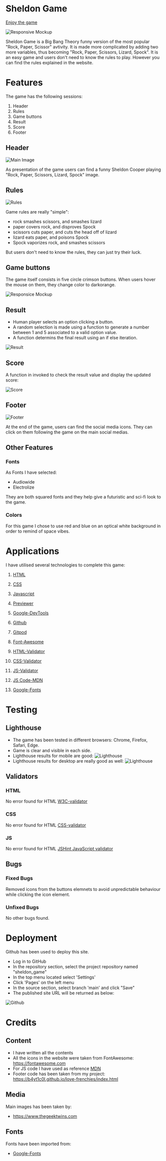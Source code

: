 # Sheldon Game

[Enjoy the game](https://b4yt1c0l.github.io/sheldon_game/)

![Responsive Mockup](https://github.com/b4yt1c0l/sheldon_game/blob/main/docs/images/sheldon-preview.PNG)

Sheldon Game is a Big Bang Theory funny version of the most popular "Rock, Paper, Scissor" avtivity. It is made more complicated by adding two more variables, thus becoming "Rock, Paper, Scissors, Lizard, Spock".
It is an easy game and users don't need to know the rules to play. However you can find the rules explained in the website.

# Features

The game has the following sessions:

1. Header
2. Rules
3. Game buttons
4. Result
5. Score
6. Footer

## Header

![Main Image](https://github.com/b4yt1c0l/sheldon_game/blob/main/docs/images/sheldon-header.PNG)

As presentation of the game users can find a funny Sheldon Cooper playing "Rock, Paper, Scissors, Lizard, Spock" image.

## Rules

![Rules](https://github.com/b4yt1c0l/sheldon_game/blob/main/docs/images/sheldon-rules.PNG)

Game rules are really "simple":

* rock smashes scissors, and smashes lizard
* paper covers rock, and disproves Spock
* scissors cuts paper, and cuts the head off of lizard
* lizard eats paper, and poisons Spock
* Spock vaporizes rock, and smashes scissors

But users don't need to know the rules, they can just try their luck.

## Game buttons

The game itself consists in five circle crimson buttons. When users hover the mouse on them, they change color to darkorange.

![Responsice Mockup](https://github.com/b4yt1c0l/sheldon_game/blob/main/docs/images/sheldon-game-buttons.PNG)

## Result 

* Human player selects an option clicking a button.
* A random selection is made using a function to generate a number between 1 and 5 associated to a valid option value.
* A function determins the final result using an if else iteration.

![Result](https://github.com/b4yt1c0l/sheldon_game/blob/main/docs/images/sheldon-result.PNG)

## Score 

A function in invoked to check the result value and display the updated score:

![Score](https://github.com/b4yt1c0l/sheldon_game/blob/main/docs/images/sheldon-score.PNG)


## Footer

![Footer](https://github.com/b4yt1c0l/sheldon_game/blob/main/docs/images/sheldon-footer.PNG)

At the end of the game, users can find the social media icons. They can click on them following the game on the main social medias.

## Other Features

### Fonts

As Fonts I have selected:

* Audiowide
* Electrolize

They are both squared fonts and they help give a futuristic and sci-fi look to the game.

### Colors

For this game I chose to use red and blue on an optical white background in order to remind of space vibes.

# Applications

I have utilised several technologies to complete this game:

1.  [HTML](https://www.w3schools.com/html/)

2.  [CSS](https://www.w3schools.com/css/default.asp)

3.  [Javascript](https://www.w3schools.com/js/)

4.  [Previewer](https://ui.dev/amiresponsive)

5.  [Google-DevTools](https://developer.chrome.com/docs/devtools/)

6.  [Github](https://github.com/)

7.  [Gitpod](https://gitpod.io/)

8.  [Font-Awesome](https://fontawesome.com/start)

8.  [HTML-Validator](https://validator.w3.org/)

9.  [CSS-Validator](https://jigsaw.w3.org/css-validator/)

10. [JS-Validator](https://jshint.com/)

11. [JS Code-MDN](https://developer.mozilla.org/en-US/)

12. [Google-Fonts](https://fonts.google.com/)

# Testing 

## Lighthouse

* The game has been tested in different browsers: Chrome, Firefox, Safari, Edge.
* Game is clear and visible in each side.
* Lighthouse results for mobile are good:
![Lighthouse](https://github.com/b4yt1c0l/sheldon_game/blob/main/docs/images/sheldon-lighthouse-mobile.PNG)
* Lighthouse results for desktop are really good as well:
![Lighthouse](https://github.com/b4yt1c0l/sheldon_game/blob/main/docs/images/sheldon-lighthouse-desktop.PNG)

## Validators

### HTML 
No error found for HTML [W3C-validator](https://validator.w3.org/)

### CSS
No error found for HTML [CSS-validator](https://jigsaw.w3.org/css-validator/)

### JS
No error found for HTML [JSHint JavaScript validator](https://jshint.com/)

## Bugs

### Fixed Bugs

Removed icons from the buttons elemnets to avoid unpredictable behaviour while clicking the icon element.

### Unfixed Bugs

No other bugs found.

# Deployment

Github has been used to deploy this site.

* Log in to GitHub
* In the repository section, select the project repository named "sheldon_game"
* In the top menu located select 'Settings'
* Click 'Pages' on the left menu
* In the source section, select branch 'main' and click "Save"
* The published site URL will be returned as below:

![Github](https://github.com/b4yt1c0l/sheldon_game/blob/main/docs/images/sheldon-deployment.PNG)

# Credits

## Content

* I have written all the contents
* All the icons in the website were taken from FontAwesome: https://fontawesome.com
* For JS code I have used as reference [MDN](https://developer.mozilla.org/en-US/)
* Footer code has been taken from my project: https://b4yt1c0l.github.io/love-frenchies/index.html

## Media

Main images has been taken by:

* https://www.thegeektwins.com

## Fonts

Fonts have been imported from:
* [Google-Fonts](https://fonts.google.com/)









